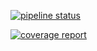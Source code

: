 [![pipeline status](https://gitlab.com/sungawd/flask-tdd/badges/master/pipeline.svg)](https://gitlab.com/sungawd/flask-tdd/-/commits/master)

[![coverage report](https://gitlab.com/sungawd/flask-tdd/badges/master/coverage.svg)](https://gitlab.com/sungawd/flask-tdd/-/commits/master)

